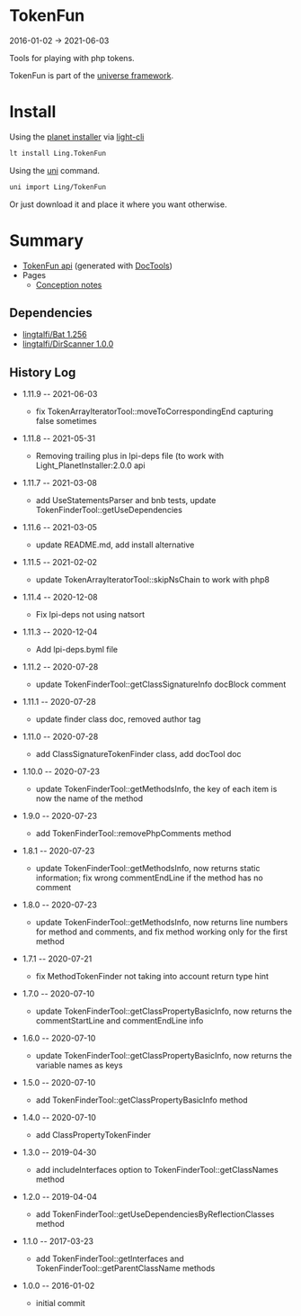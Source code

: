 TokenFun
=================
2016-01-02 -> 2021-06-03




Tools for playing with php tokens.



TokenFun is part of the [universe framework](https://github.com/karayabin/universe-snapshot).


Install
==========
Using the [planet installer](https://github.com/lingtalfi/Light_PlanetInstaller) via [light-cli](https://github.com/lingtalfi/Light_Cli)
```bash
lt install Ling.TokenFun
```

Using the [uni](https://github.com/lingtalfi/universe-naive-importer) command.
```bash
uni import Ling/TokenFun
```

Or just download it and place it where you want otherwise.




Summary
===========
- [TokenFun api](https://github.com/lingtalfi/TokenFun/blob/master/doc/api/Ling/TokenFun.md) (generated with [DocTools](https://github.com/lingtalfi/DocTools))
- Pages
    - [Conception notes](https://github.com/lingtalfi/TokenFun/blob/master/doc/pages/conception-notes.md)









Dependencies
------------------

- [lingtalfi/Bat 1.256](https://github.com/lingtalfi/Bat)
- [lingtalfi/DirScanner 1.0.0](https://github.com/lingtalfi/DirScanner)




History Log
------------------

- 1.11.9 -- 2021-06-03

    - fix TokenArrayIteratorTool::moveToCorrespondingEnd capturing false sometimes

- 1.11.8 -- 2021-05-31

    - Removing trailing plus in lpi-deps file (to work with Light_PlanetInstaller:2.0.0 api

- 1.11.7 -- 2021-03-08

    - add UseStatementsParser and bnb tests, update TokenFinderTool::getUseDependencies
  
- 1.11.6 -- 2021-03-05

    - update README.md, add install alternative

- 1.11.5 -- 2021-02-02

    - update TokenArrayIteratorTool::skipNsChain to work with php8

- 1.11.4 -- 2020-12-08

    - Fix lpi-deps not using natsort

- 1.11.3 -- 2020-12-04

    - Add lpi-deps.byml file

- 1.11.2 -- 2020-07-28

    - update TokenFinderTool::getClassSignatureInfo docBlock comment
    
- 1.11.1 -- 2020-07-28

    - update finder class doc, removed author tag
    
- 1.11.0 -- 2020-07-28

    - add ClassSignatureTokenFinder class, add docTool doc
    
- 1.10.0 -- 2020-07-23

    - update TokenFinderTool::getMethodsInfo, the key of each item is now the name of the method 
    
- 1.9.0 -- 2020-07-23

    - add TokenFinderTool::removePhpComments method
    
- 1.8.1 -- 2020-07-23

    - update TokenFinderTool::getMethodsInfo, now returns static information; fix wrong commentEndLine if the method has no comment
    
- 1.8.0 -- 2020-07-23

    - update TokenFinderTool::getMethodsInfo, now returns line numbers for method and comments, and fix method working only for the first method
    
- 1.7.1 -- 2020-07-21

    - fix MethodTokenFinder not taking into account return type hint
    
- 1.7.0 -- 2020-07-10

    - update TokenFinderTool::getClassPropertyBasicInfo, now returns the commentStartLine and commentEndLine info
    
- 1.6.0 -- 2020-07-10

    - update TokenFinderTool::getClassPropertyBasicInfo, now returns the variable names as keys
    
- 1.5.0 -- 2020-07-10

    - add TokenFinderTool::getClassPropertyBasicInfo method
    
- 1.4.0 -- 2020-07-10

    - add ClassPropertyTokenFinder
    
- 1.3.0 -- 2019-04-30

    - add includeInterfaces option to TokenFinderTool::getClassNames method
    
- 1.2.0 -- 2019-04-04

    - add TokenFinderTool::getUseDependenciesByReflectionClasses method
    
- 1.1.0 -- 2017-03-23

    - add TokenFinderTool::getInterfaces and TokenFinderTool::getParentClassName methods
    
- 1.0.0 -- 2016-01-02

    - initial commit
    
    



